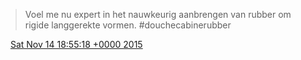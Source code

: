 > Voel me nu expert in het nauwkeurig aanbrengen van rubber om rigide langgerekte vormen\. \#douchecabinerubber

<img src="../../media/tweet.ico" width="12" /> [Sat Nov 14 18:55:18 +0000 2015](https://twitter.com/DromerDenker/status/665603932790628352)